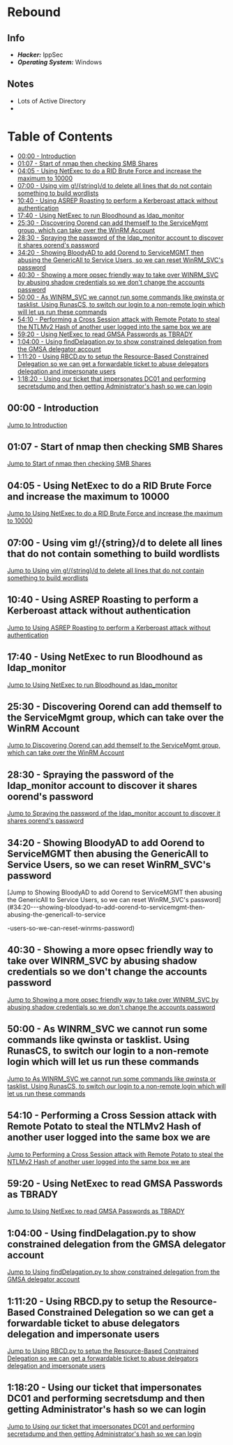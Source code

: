 # Rebound

## Info
- ***Hacker:*** IppSec
- ***Operating System:*** Windows

## Notes
- Lots of Active Directory
- 

# Table of Contents

- [00:00 - Introduction](#00:00---introduction)
- [01:07 - Start of nmap then checking SMB Shares](#01:07---start-of-nmap-then-checking-smb-shares)
- [04:05 - Using NetExec to do a RID Brute Force and increase the maximum to 10000](#04:05---using-netexec-to-do-a-rid-brute-force-and-increase-the-maximum-to-10000)
- [07:00 - Using vim g!/{string}/d to delete all lines that do not contain something to build wordlists](#07:00---using-vim-gstringd-to-delete-all-lines-that-do-not-contain-something-to-build-wordlists)
- [10:40 - Using ASREP Roasting to perform a Kerberoast attack without authentication](#10:40---using-asrep-roasting-to-perform-a-kerberoast-attack-without-authentication)
- [17:40 - Using NetExec to run Bloodhound as ldap_monitor](#17:40---using-netexec-to-run-bloodhound-as-ldap_monitor)
- [25:30 - Discovering Oorend can add themself to the ServiceMgmt group, which can take over the WinRM Account](#25:30---discovering-oorend-can-add-themself-to-the-servicemgmt-group-which-can-take-over-the-winrm-account)
- [28:30 - Spraying the password of the ldap_monitor account to discover it shares oorend's password](#28:30---spraying-the-password-of-the-ldap_monitor-account-to-discover-it-shares-oorends-password)
- [34:20 - Showing BloodyAD to add Oorend to ServiceMGMT then abusing the GenericAll to Service Users, so we can reset WinRM_SVC's password](#34:20---showing-bloodyad-to-add-oorend-to-servicemgmt-then-abusing-the-genericall-to-service-users-so-we-can-reset-winrms-password)
- [40:30 - Showing a more opsec friendly way to take over WINRM_SVC by abusing shadow credentials so we don't change the accounts password](#40:30---showing-a-more-opsec-friendly-way-to-take-over-winrmsvc-by-abusing-shadow-credentials-so-we-dont-change-the-accounts-password)
- [50:00 - As WINRM_SVC we cannot run some commands like qwinsta or tasklist. Using RunasCS, to switch our login to a non-remote login which will let us run these commands](#50:00---as-winrmsvc-we-cannot-run-some-commands-like-qwinsta-or-tasklist-using-runascs-to-switch-our-login-to-a-non-remote-login-which-will-let-us-run-these-commands)
- [54:10 - Performing a Cross Session attack with Remote Potato to steal the NTLMv2 Hash of another user logged into the same box we are](#54:10---performing-a-cross-session-attack-with-remote-potato-to-steal-the-ntlmv2-hash-of-another-user-logged-into-the-same-box-we-are)
- [59:20 - Using NetExec to read GMSA Passwords as TBRADY](#59:20---using-netexec-to-read-gmsa-passwords-as-tbrady)
- [1:04:00 - Using findDelagation.py to show constrained delegation from the GMSA delegator account](#1:04:00---using-finddelagationpy-to-show-constrained-delegation-from-the-gmsa-delegator-account)
- [1:11:20 - Using RBCD.py to setup the Resource-Based Constrained Delegation so we can get a forwardable ticket to abuse delegators delegation and impersonate users](#1:11:20---using-rbcdpy-to-setup-the-resource-based-constrained-delegation-so-we-can-get-a-forwardable-ticket-to-abuse-delegators-delegation-and-impersonate-users)
- [1:18:20 - Using our ticket that impersonates DC01 and performing secretsdump and then getting Administrator's hash so we can login](#1:18:20---using-our-ticket-that-impersonates-dc01-and-performing-secretsdump-and-then-getting-administrators-hash-so-we-can-login)

## 00:00 - Introduction
[Jump to Introduction](#00:00---introduction)

## 01:07 - Start of nmap then checking SMB Shares
[Jump to Start of nmap then checking SMB Shares](#01:07---start-of-nmap-then-checking-smb-shares)

## 04:05 - Using NetExec to do a RID Brute Force and increase the maximum to 10000
[Jump to Using NetExec to do a RID Brute Force and increase the maximum to 10000](#04:05---using-netexec-to-do-a-rid-brute-force-and-increase-the-maximum-to-10000)

## 07:00 - Using vim g!/{string}/d to delete all lines that do not contain something to build wordlists
[Jump to Using vim g!/{string}/d to delete all lines that do not contain something to build wordlists](#07:00---using-vim-gstringd-to-delete-all-lines-that-do-not-contain-something-to-build-wordlists)

## 10:40 - Using ASREP Roasting to perform a Kerberoast attack without authentication
[Jump to Using ASREP Roasting to perform a Kerberoast attack without authentication](#10:40---using-asrep-roasting-to-perform-a-kerberoast-attack-without-authentication)

## 17:40 - Using NetExec to run Bloodhound as ldap_monitor
[Jump to Using NetExec to run Bloodhound as ldap_monitor](#17:40---using-netexec-to-run-bloodhound-as-ldap_monitor)

## 25:30 - Discovering Oorend can add themself to the ServiceMgmt group, which can take over the WinRM Account
[Jump to Discovering Oorend can add themself to the ServiceMgmt group, which can take over the WinRM Account](#25:30---discovering-oorend-can-add-themself-to-the-servicemgmt-group-which-can-take-over-the-winrm-account)

## 28:30 - Spraying the password of the ldap_monitor account to discover it shares oorend's password
[Jump to Spraying the password of the ldap_monitor account to discover it shares oorend's password](#28:30---spraying-the-password-of-the-ldap_monitor-account-to-discover-it-shares-oorends-password)

## 34:20 - Showing BloodyAD to add Oorend to ServiceMGMT then abusing the GenericAll to Service Users, so we can reset WinRM_SVC's password
[Jump to Showing BloodyAD to add Oorend to ServiceMGMT then abusing the GenericAll to Service Users, so we can reset WinRM_SVC's password](#34:20---showing-bloodyad-to-add-oorend-to-servicemgmt-then-abusing-the-genericall-to-service

-users-so-we-can-reset-winrms-password)

## 40:30 - Showing a more opsec friendly way to take over WINRM_SVC by abusing shadow credentials so we don't change the accounts password
[Jump to Showing a more opsec friendly way to take over WINRM_SVC by abusing shadow credentials so we don't change the accounts password](#40:30---showing-a-more-opsec-friendly-way-to-take-over-winrmsvc-by-abusing-shadow-credentials-so-we-dont-change-the-accounts-password)

## 50:00 - As WINRM_SVC we cannot run some commands like qwinsta or tasklist. Using RunasCS, to switch our login to a non-remote login which will let us run these commands
[Jump to As WINRM_SVC we cannot run some commands like qwinsta or tasklist. Using RunasCS, to switch our login to a non-remote login which will let us run these commands](#50:00---as-winrmsvc-we-cannot-run-some-commands-like-qwinsta-or-tasklist-using-runascs-to-switch-our-login-to-a-non-remote-login-which-will-let-us-run-these-commands)

## 54:10 - Performing a Cross Session attack with Remote Potato to steal the NTLMv2 Hash of another user logged into the same box we are
[Jump to Performing a Cross Session attack with Remote Potato to steal the NTLMv2 Hash of another user logged into the same box we are](#54:10---performing-a-cross-session-attack-with-remote-potato-to-steal-the-ntlmv2-hash-of-another-user-logged-into-the-same-box-we-are)

## 59:20 - Using NetExec to read GMSA Passwords as TBRADY
[Jump to Using NetExec to read GMSA Passwords as TBRADY](#59:20---using-netexec-to-read-gmsa-passwords-as-tbrady)

## 1:04:00 - Using findDelagation.py to show constrained delegation from the GMSA delegator account
[Jump to Using findDelagation.py to show constrained delegation from the GMSA delegator account](#1:04:00---using-finddelagationpy-to-show-constrained-delegation-from-the-gmsa-delegator-account)

## 1:11:20 - Using RBCD.py to setup the Resource-Based Constrained Delegation so we can get a forwardable ticket to abuse delegators delegation and impersonate users
[Jump to Using RBCD.py to setup the Resource-Based Constrained Delegation so we can get a forwardable ticket to abuse delegators delegation and impersonate users](#1:11:20---using-rbcdpy-to-setup-the-resource-based-constrained-delegation-so-we-can-get-a-forwardable-ticket-to-abuse-delegators-delegation-and-impersonate-users)

## 1:18:20 - Using our ticket that impersonates DC01 and performing secretsdump and then getting Administrator's hash so we can login
[Jump to Using our ticket that impersonates DC01 and performing secretsdump and then getting Administrator's hash so we can login](#1:18:20---using-our-ticket-that-impersonates-dc01-and-performing-secretsdump-and-then-getting-administrators-hash-so-we-can-login)
